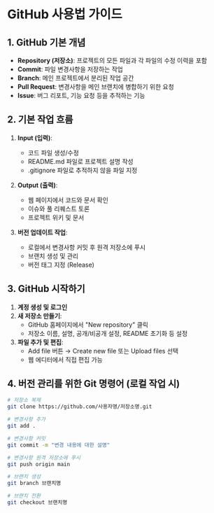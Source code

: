 # GitHub 사용법 가이드

## 1. GitHub 기본 개념
- **Repository (저장소)**: 프로젝트의 모든 파일과 각 파일의 수정 이력을 포함
- **Commit**: 파일 변경사항을 저장하는 작업
- **Branch**: 메인 프로젝트에서 분리된 작업 공간
- **Pull Request**: 변경사항을 메인 브랜치에 병합하기 위한 요청
- **Issue**: 버그 리포트, 기능 요청 등을 추적하는 기능

## 2. 기본 작업 흐름
1. **Input (입력)**:
   - 코드 파일 생성/수정
   - README.md 파일로 프로젝트 설명 작성
   - .gitignore 파일로 추적하지 않을 파일 지정

2. **Output (출력)**:
   - 웹 페이지에서 코드와 문서 확인
   - 이슈와 풀 리퀘스트 토론
   - 프로젝트 위키 및 문서

3. **버전 업데이트 작업**:
   - 로컬에서 변경사항 커밋 후 원격 저장소에 푸시
   - 브랜치 생성 및 관리
   - 버전 태그 지정 (Release)

## 3. GitHub 시작하기
1. **계정 생성 및 로그인**
2. **새 저장소 만들기**:
   - GitHub 홈페이지에서 "New repository" 클릭
   - 저장소 이름, 설명, 공개/비공개 설정, README 초기화 등 설정
3. **파일 추가 및 편집**:
   - Add file 버튼 → Create new file 또는 Upload files 선택
   - 웹 에디터에서 직접 편집 가능

## 4. 버전 관리를 위한 Git 명령어 (로컬 작업 시)
```bash
# 저장소 복제
git clone https://github.com/사용자명/저장소명.git

# 변경사항 추가
git add .

# 변경사항 커밋
git commit -m "변경 내용에 대한 설명"

# 변경사항 원격 저장소에 푸시
git push origin main

# 브랜치 생성
git branch 브랜치명

# 브랜치 전환
git checkout 브랜치명
```
